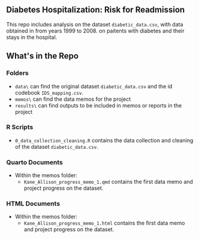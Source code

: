 ## Diabetes Hospitalization: Risk for Readmission
This repo includes analysis on the dataset `diabetic_data.csv`, with data obtained in from years 1999 to 2008. on paitents with diabetes and their stays in the hospital.

## What's in the Repo

### Folders
- `data\` can find the original dataset `diabetic_data.csv` and the id codebook `IDS_mapping.csv`.
- `memos\` can find the data memos for the project
- `results\` can find outputs to be included in memos or reports in the project

### R Scripts
- `0_data_collection_cleaning.R` contains the data collection and cleaning of the dataset `diabetic_data.csv`.

### Quarto Documents
- Within the memos folder:
    - `Kane_Allison_progress_memo_1.qmd` contains the first data memo and project progress on the dataset.
    
### HTML Documents
- Within the memos folder:
    - `Kane_Allison_progress_memo_1.html` contains the first data memo and project progress on the dataset.
